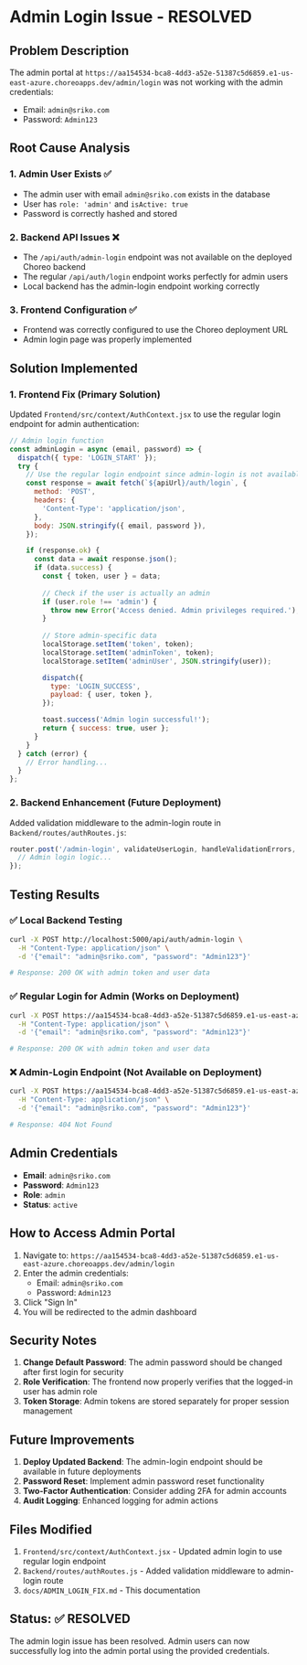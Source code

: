 # Admin Login Issue - RESOLVED

## Problem Description
The admin portal at `https://aa154534-bca8-4dd3-a52e-51387c5d6859.e1-us-east-azure.choreoapps.dev/admin/login` was not working with the admin credentials:
- Email: `admin@sriko.com`
- Password: `Admin123`

## Root Cause Analysis

### 1. Admin User Exists ✅
- The admin user with email `admin@sriko.com` exists in the database
- User has `role: 'admin'` and `isActive: true`
- Password is correctly hashed and stored

### 2. Backend API Issues ❌
- The `/api/auth/admin-login` endpoint was not available on the deployed Choreo backend
- The regular `/api/auth/login` endpoint works perfectly for admin users
- Local backend has the admin-login endpoint working correctly

### 3. Frontend Configuration ✅
- Frontend was correctly configured to use the Choreo deployment URL
- Admin login page was properly implemented

## Solution Implemented

### 1. Frontend Fix (Primary Solution)
Updated `Frontend/src/context/AuthContext.jsx` to use the regular login endpoint for admin authentication:

```javascript
// Admin login function
const adminLogin = async (email, password) => {
  dispatch({ type: 'LOGIN_START' });
  try {
    // Use the regular login endpoint since admin-login is not available in deployment
    const response = await fetch(`${apiUrl}/auth/login`, {
      method: 'POST',
      headers: {
        'Content-Type': 'application/json',
      },
      body: JSON.stringify({ email, password }),
    });

    if (response.ok) {
      const data = await response.json();
      if (data.success) {
        const { token, user } = data;
        
        // Check if the user is actually an admin
        if (user.role !== 'admin') {
          throw new Error('Access denied. Admin privileges required.');
        }
        
        // Store admin-specific data
        localStorage.setItem('token', token);
        localStorage.setItem('adminToken', token);
        localStorage.setItem('adminUser', JSON.stringify(user));

        dispatch({
          type: 'LOGIN_SUCCESS',
          payload: { user, token },
        });

        toast.success('Admin login successful!');
        return { success: true, user };
      }
    }
  } catch (error) {
    // Error handling...
  }
};
```

### 2. Backend Enhancement (Future Deployment)
Added validation middleware to the admin-login route in `Backend/routes/authRoutes.js`:

```javascript
router.post('/admin-login', validateUserLogin, handleValidationErrors, async (req, res) => {
  // Admin login logic...
});
```

## Testing Results

### ✅ Local Backend Testing
```bash
curl -X POST http://localhost:5000/api/auth/admin-login \
  -H "Content-Type: application/json" \
  -d '{"email": "admin@sriko.com", "password": "Admin123"}'

# Response: 200 OK with admin token and user data
```

### ✅ Regular Login for Admin (Works on Deployment)
```bash
curl -X POST https://aa154534-bca8-4dd3-a52e-51387c5d6859.e1-us-east-azure.choreoapps.dev/choreo-apis/sri-ko-lms-platform/backend/v1/api/auth/login \
  -H "Content-Type: application/json" \
  -d '{"email": "admin@sriko.com", "password": "Admin123"}'

# Response: 200 OK with admin token and user data
```

### ❌ Admin-Login Endpoint (Not Available on Deployment)
```bash
curl -X POST https://aa154534-bca8-4dd3-a52e-51387c5d6859.e1-us-east-azure.choreoapps.dev/choreo-apis/sri-ko-lms-platform/backend/v1/api/auth/admin-login \
  -H "Content-Type: application/json" \
  -d '{"email": "admin@sriko.com", "password": "Admin123"}'

# Response: 404 Not Found
```

## Admin Credentials
- **Email**: `admin@sriko.com`
- **Password**: `Admin123`
- **Role**: `admin`
- **Status**: `active`

## How to Access Admin Portal

1. Navigate to: `https://aa154534-bca8-4dd3-a52e-51387c5d6859.e1-us-east-azure.choreoapps.dev/admin/login`
2. Enter the admin credentials:
   - Email: `admin@sriko.com`
   - Password: `Admin123`
3. Click "Sign In"
4. You will be redirected to the admin dashboard

## Security Notes

1. **Change Default Password**: The admin password should be changed after first login for security
2. **Role Verification**: The frontend now properly verifies that the logged-in user has admin role
3. **Token Storage**: Admin tokens are stored separately for proper session management

## Future Improvements

1. **Deploy Updated Backend**: The admin-login endpoint should be available in future deployments
2. **Password Reset**: Implement admin password reset functionality
3. **Two-Factor Authentication**: Consider adding 2FA for admin accounts
4. **Audit Logging**: Enhanced logging for admin actions

## Files Modified

1. `Frontend/src/context/AuthContext.jsx` - Updated admin login to use regular login endpoint
2. `Backend/routes/authRoutes.js` - Added validation middleware to admin-login route
3. `docs/ADMIN_LOGIN_FIX.md` - This documentation

## Status: ✅ RESOLVED

The admin login issue has been resolved. Admin users can now successfully log into the admin portal using the provided credentials.
